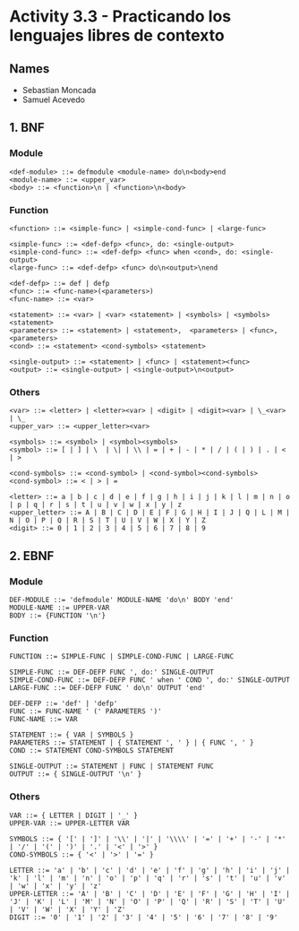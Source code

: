 # Activity 3.3 - Practicando los lenguajes libres de contexto

## Names

- Sebastian Moncada
- Samuel Acevedo

## 1. BNF

### Module

    <def-module> ::= defmodule <module-name> do\n<body>end
    <module-name> ::= <upper_var>
    <body> ::= <function>\n | <function>\n<body>

### Function

    <function> ::= <simple-func> | <simple-cond-func> | <large-func>

    <simple-func> ::= <def-defp> <func>, do: <single-output>
    <simple-cond-func> ::= <def-defp> <func> when <cond>, do: <single-output>
    <large-func> ::= <def-defp> <func> do\n<output>\nend

    <def-defp> ::= def | defp
    <func> ::= <func-name>(<parameters>)
    <func-name> ::= <var>

    <statement> ::= <var> | <var> <statement> | <symbols> | <symbols> <statement>
    <parameters> ::= <statement> | <statement>,  <parameters> | <func>,  <parameters>
    <cond> ::= <statement> <cond-symbols> <statement>

    <single-output> ::= <statement> | <func> | <statement><func>
    <output> ::= <single-output> | <single-output>\n<output>

### Others

    <var> ::= <letter> | <letter><var> | <digit> | <digit><var> | \_<var> | \_
    <upper_var> ::= <upper_letter><var>

    <symbols> ::= <symbol> | <symbol><symbols>
    <symbol> ::= [ | ] | \  | \| | \\ | = | + | - | * | / | ( | ) | . | < | >

    <cond-symbols> ::= <cond-symbol> | <cond-symbol><cond-symbols>
    <cond-symbol> ::= < | > | =

    <letter> ::= a | b | c | d | e | f | g | h | i | j | k | l | m | n | o | p | q | r | s | t | u | v | w | x | y | z
    <upper_letter> ::= A | B | C | D | E | F | G | H | I | J | Q | L | M | N | O | P | Q | R | S | T | U | V | W | X | Y | Z
    <digit> ::= 0 | 1 | 2 | 3 | 4 | 5 | 6 | 7 | 8 | 9

## 2. EBNF

### Module

    DEF-MODULE ::= 'defmodule' MODULE-NAME 'do\n' BODY 'end'
    MODULE-NAME ::= UPPER-VAR
    BODY ::= {FUNCTION '\n'}

### Function

    FUNCTION ::= SIMPLE-FUNC | SIMPLE-COND-FUNC | LARGE-FUNC

    SIMPLE-FUNC ::= DEF-DEFP FUNC ', do:' SINGLE-OUTPUT
    SIMPLE-COND-FUNC ::= DEF-DEFP FUNC ' when ' COND ', do:' SINGLE-OUTPUT
    LARGE-FUNC ::= DEF-DEFP FUNC ' do\n' OUTPUT 'end'

    DEF-DEFP ::= 'def' | 'defp'
    FUNC ::= FUNC-NAME ' (' PARAMETERS ')'
    FUNC-NAME ::= VAR

    STATEMENT ::= { VAR | SYMBOLS }
    PARAMETERS ::= STATEMENT | { STATEMENT ', ' } | { FUNC ', ' }
    COND ::= STATEMENT COND-SYMBOLS STATEMENT

    SINGLE-OUTPUT ::= STATEMENT | FUNC | STATEMENT FUNC
    OUTPUT ::= { SINGLE-OUTPUT '\n' }

### Others

    VAR ::= { LETTER | DIGIT | '_' }
    UPPER-VAR ::= UPPER-LETTER VAR

    SYMBOLS ::= { '[' | ']' | '\\' | '|' | '\\\\' | '=' | '+' | '-' | '*' | '/' | '(' | ')' | '.' | '<' | '>' }
    COND-SYMBOLS ::= { '<' | '>' | '=' }

    LETTER ::= 'a' | 'b' | 'c' | 'd' | 'e' | 'f' | 'g' | 'h' | 'i' | 'j' | 'k' | 'l' | 'm' | 'n' | 'o' | 'p' | 'q' | 'r' | 's' | 't' | 'u' | 'v' | 'w' | 'x' | 'y' | 'z'
    UPPER-LETTER ::= 'A' | 'B' | 'C' | 'D' | 'E' | 'F' | 'G' | 'H' | 'I' | 'J' | 'K' | 'L' | 'M' | 'N' | 'O' | 'P' | 'Q' | 'R' | 'S' | 'T' | 'U' | 'V' | 'W' | 'X' | 'Y' | 'Z'
    DIGIT ::= '0' | '1' | '2' | '3' | '4' | '5' | '6' | '7' | '8' | '9'
